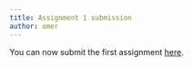 ```yaml
---
title: Assignment 1 submission
author: omer
---
```


You can now submit the first assignment [here](https://webcourse.cs.technion.ac.il/236860/Winter2019-2020).

